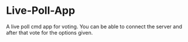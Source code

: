 # Live-Poll-App
A live poll cmd app for voting. You can be able to connect the server and after that vote for the options given.
